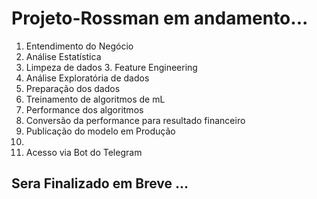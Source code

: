 # Projeto-Rossman em andamento... 

1. Entendimento do Negócio 
2. Análise Estatística 
3. Limpeza de dados 3. Feature Engineering 
4. Análise Exploratória de dados
5. Preparação dos dados 
6. Treinamento de algoritmos de mL 
7. Performance dos algoritmos 
8. Conversão da performance para resultado financeiro 
9. Publicação do modelo em Produção 
10. 
11. Acesso via Bot do Telegram
## Sera Finalizado em  Breve ...
